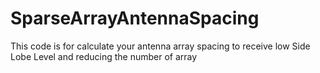 # SparseArrayAntennaSpacing
This code is for calculate your antenna array spacing to receive low Side Lobe Level and reducing the number of array
